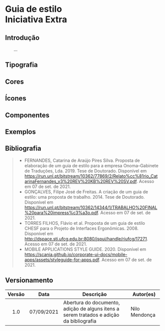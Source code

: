 # Guia de estilo <br> <span class="rotulo-extra">Iniciativa Extra</span>

## Introdução
&emsp;&emsp;...

<!--## Logo -->

## Tipografia

## Cores

## Ícones

## Componentes

## Exemplos

## Bibliografia
> - FERNANDES, Catarina de Araújo Pires Silva. Proposta de elaboração de um guia de estilo para a empresa Onoma–Gabinete de Traduções, Lda. 2019. Tese de Doutorado. Disponível em <https://run.unl.pt/bitstream/10362/77869/2/Relato%cc%81rio_CatarinaFernandes_v3%20REV%20KB%20REV%20SV.pdf>. Acesso em 07 de set. de 2021.
> - GONÇALVES, Filipe José de Freitas. A criação de um guia de estilo: uma proposta de trabalho. 2014. Tese de Doutorado. Disponível em <https://run.unl.pt/bitstream/10362/14344/1/TRABALHO%20FINAL%20para%20impress%c3%a3o.pdf>. Acesso em 07 de set. de 2021.
> - TORRES FILHOS, Flávio et al. Proposta de um guia de estilo CHESF para o Projeto de Interfaces Ergonômicas. 2008. Disponível em <http://dspace.sti.ufcg.edu.br:8080/jspui/handle/riufcg/17271>. Acesso em 07 de set. de 2021.
> - MOBILE APPLICATIONS STYLE GUIDE. 2020. Disponível em <https://scania.github.io/corporate-ui-docs/mobile-apps/assets/styleguide-for-apps.pdf>. Acesso em 07 de set. de 2021.

## Versionamento
| Versão | Data | Descrição | Autor(es) |
| :-: | -- | -- | -- |
| 1.0 | 07/09/2021 | Abertura do documento, adição de alguns itens a serem tratados e adição da bibliografia | Nilo Mendonça |